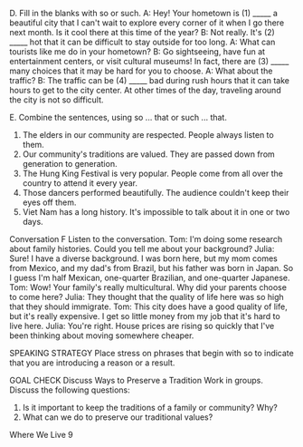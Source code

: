 D. Fill in the blanks with so or such.
A: Hey! Your hometown is (1) _____ a beautiful city that I can't wait to explore every corner of it when I go there next month. Is it cool there at this time of the year?
B: Not really. It's (2) _____ hot that it can be difficult to stay outside for too long.
A: What can tourists like me do in your hometown?
B: Go sightseeing, have fun at entertainment centers, or visit cultural museums! In fact, there are (3) _____ many choices that it may be hard for you to choose.
A: What about the traffic?
B: The traffic can be (4) _____ bad during rush hours that it can take hours to get to the city center. At other times of the day, traveling around the city is not so difficult.

E. Combine the sentences, using so ... that or such ... that.
1. The elders in our community are respected. People always listen to them.
2. Our community's traditions are valued. They are passed down from generation to generation.
3. The Hung King Festival is very popular. People come from all over the country to attend it every year.
4. Those dancers performed beautifully. The audience couldn't keep their eyes off them.
5. Viet Nam has a long history. It's impossible to talk about it in one or two days.

Conversation
F Listen to the conversation.
Tom: I'm doing some research about family histories. Could you tell me about your background?
Julia: Sure! I have a diverse background. I was born here, but my mom comes from Mexico, and my dad's from Brazil, but his father was born in Japan. So I guess I'm half Mexican, one-quarter Brazilian, and one-quarter Japanese.
Tom: Wow! Your family's really multicultural. Why did your parents choose to come here?
Julia: They thought that the quality of life here was so high that they should immigrate.
Tom: This city does have a good quality of life, but it's really expensive. I get so little money from my job that it's hard to live here.
Julia: You're right. House prices are rising so quickly that I've been thinking about moving somewhere cheaper.

SPEAKING STRATEGY
Place stress on phrases that begin with so to indicate that you are introducing a reason or a result.

GOAL CHECK Discuss Ways to Preserve a Tradition
Work in groups. Discuss the following questions:
1. Is it important to keep the traditions of a family or community? Why?
2. What can we do to preserve our traditional values?

Where We Live 9